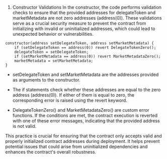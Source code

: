 1. Constructor Validations
In the constructor, the code performs validation checks to ensure that the provided addresses for delegateToken and marketMetadata are not zero addresses (address(0)). These validations serve as a crucial security measure to prevent the contract from initializing with invalid or uninitialized addresses, which could lead to unexpected behavior or vulnerabilities.

```
constructor(address setDelegateToken, address setMarketMetadata) {
    if (setDelegateToken == address(0)) revert DelegateTokenZero();
    delegateToken = setDelegateToken;
    if (setMarketMetadata == address(0)) revert MarketMetadataZero();
    marketMetadata = setMarketMetadata;
}

```

- setDelegateToken and setMarketMetadata are the addresses provided as arguments to the constructor.

- The if statements check whether these addresses are equal to the zero address (address(0)). If either of them is equal to zero, the corresponding error is raised using the revert keyword.

- DelegateTokenZero() and MarketMetadataZero() are custom error functions. If the conditions are met, the contract execution is reverted with one of these error messages, indicating that the provided address is not valid.

This practice is crucial for ensuring that the contract only accepts valid and properly initialized contract addresses during deployment. It helps prevent potential issues that could arise from uninitialized dependencies and enhances the contract's overall robustness.